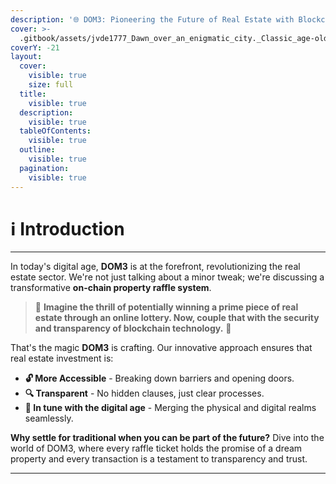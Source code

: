 ```yaml
---
description: '🌐 DOM3: Pioneering the Future of Real Estate with Blockchain 🌐'
cover: >-
  .gitbook/assets/jvde1777_Dawn_over_an_enigmatic_city._Classic_age-old_buildings_1b20691e-b3a9-4872-ab01-0fb6eddc6528.png
coverY: -21
layout:
  cover:
    visible: true
    size: full
  title:
    visible: true
  description:
    visible: true
  tableOfContents:
    visible: true
  outline:
    visible: true
  pagination:
    visible: true
---
```


# ℹ Introduction

***

In today's digital age, **DOM3** is at the forefront, revolutionizing the real estate sector. We're not just talking about a minor tweak; we're discussing a transformative **on-chain property raffle system**.

> 🚀 **Imagine the thrill of potentially winning a prime piece of real estate through an online lottery. Now, couple that with the security and transparency of blockchain technology.** 🚀

That's the magic **DOM3** is crafting. Our innovative approach ensures that real estate investment is:

* **🔓 More Accessible** - Breaking down barriers and opening doors.
* **🔍 Transparent** - No hidden clauses, just clear processes.
* **🌟 In tune with the digital age** - Merging the physical and digital realms seamlessly.

**Why settle for traditional when you can be part of the future?** Dive into the world of DOM3, where every raffle ticket holds the promise of a dream property and every transaction is a testament to transparency and trust.

***
